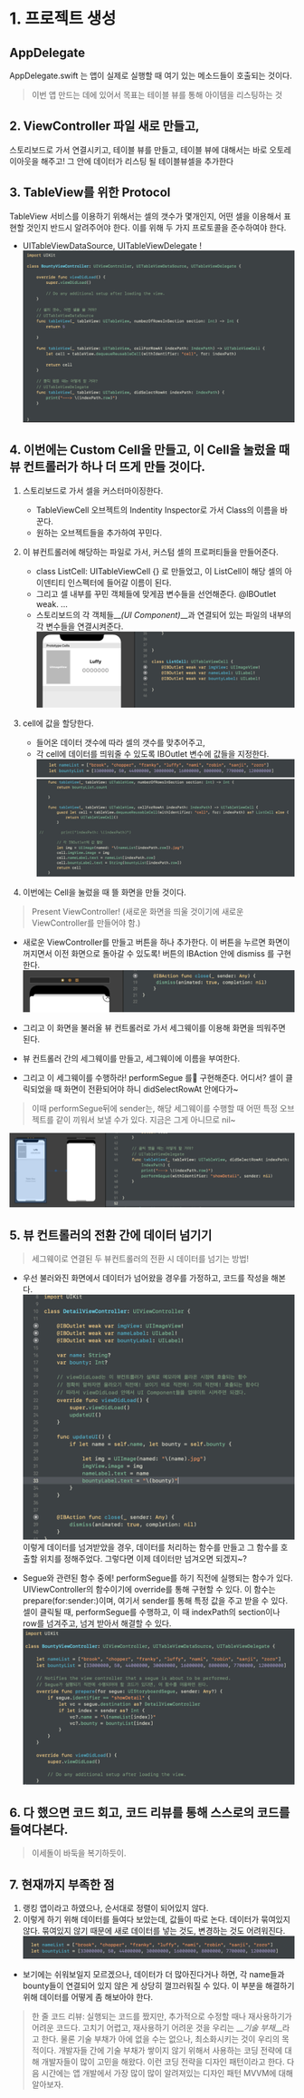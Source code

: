 # 1. 프로젝트 생성
## AppDelegate
AppDelegate.swift 는 앱이 실제로 실행할 때 여기 있는 메소드들이 호출되는 것이다.
> 이번 앱 만드는 데에 있어서 목표는 테이블 뷰를 통해 아이템을 리스팅하는 것

## 2. ViewController 파일 새로 만들고,
스토리보드로 가서 연결시키고, 테이블 뷰를 만들고, 테이블 뷰에 대해서는 바로 오토레이아웃을 해주고! 그 안에 데이터가 리스팅 될 테이블뷰셀을 추가한다

## 3. TableView를 위한 Protocol
TableView 서비스를 이용하기 위해서는 셀의 갯수가 몇개인지, 어떤 셀을 이용해서 표현할 것인지 반드시 알려주어야 한다. 이를 위해 두 가지 프로토콜을 준수하여야 한다.
- UITableViewDataSource, UITableViewDelegate !
![onepieceSummary5](./onepieceSummary5.png)

## 4. 이번에는 Custom Cell을 만들고, 이 Cell을 눌렀을 때 뷰 컨트롤러가 하나 더 뜨게 만들 것이다.
1. 스토리보드로 가서 셀을 커스터마이징한다.
    * TableViewCell 오브젝트의 Indentity Inspector로 가서 Class의 이름을 바꾼다.
    * 원하는 오브젝트들을 추가하여 꾸민다.
2. 이 뷰컨트롤러에 해당하는 파일로 가서, 커스텀 셀의 프로퍼티들을 만들어준다.
    * class ListCell: UITableViewCell {} 로 만들었고, 이 ListCell이 해당 셀의 아이덴티티 인스펙터에 들어갈 이름이 된다.
    * 그리고 셀 내부를 꾸민 객체들에 맞게끔 변수들을 선언해준다. @IBOutlet weak. ...
    * 스토리보드의 각 객체들__*(UI Component)*__과 연결되어 있는 파일의 내부의 각 변수들을 연결시켜준다.
![onepieceSummary6](./onepieceSummary6.png)
3. cell에 값을 할당한다.
    * 들어온 데이터 갯수에 따라 셀의 갯수를 맞추어주고,
    * 각 cell에 데이터를 띄워줄 수 있도록 IBOutlet 변수에 값들을 지정한다.
    ![onepieceSummary7](./onepieceSummary7.png)
    ![onepieceSummary8](./onepieceSummary8.png)

4. 이번에는 Cell을 눌렀을 때 뜰 화면을 만들 것이다.
> Present ViewController! (새로운 화면을 띄울 것이기에 새로운 ViewController를 만들어야 함.)
    
    
* 새로운 ViewController를 만들고 버튼을 하나 추가한다. 이 버튼을 누르면 화면이 꺼지면서 이전 화면으로 돌아갈 수 있도록! 버튼의 IBAction 안에 dismiss 를 구현한다.
![onepieceSummary10](./onepieceSummary10.png)

* 그리고 이 화면을 불러올 뷰 컨트롤러로 가서 세그웨이를 이용해 화면을 띄워주면 된다.
* 뷰 컨트롤러 간의 세그웨이를 만들고, 세그웨이에 이름을 부여한다.
* 그리고 이 세그웨이를 수행하라! performSegue 를 구현해준다. 어디서? 셀이 클릭되었을 때 화면이 전환되어야 하니 didSelectRowAt 안에다가~
> 이때 performSegue뒤에 sender는, 해당 세그웨이를 수행할 때 어떤 특정 오브젝트를 같이 끼워서 보낼 수가 있다. 지금은 그게 아니므로 nil~

![onepieceSummary9](./onepieceSummary9.png)


## 5. 뷰 컨트롤러의 전환 간에 데이터 넘기기
> 세그웨이로 연결된 두 뷰컨트롤러의 전환 시 데이터를 넘기는 방법!
* 우선 불러와진 화면에서 데이터가 넘어왔을 경우를 가정하고, 코드를 작성을 해본다.
![onepieceSummary11](./onepieceSummary11.png)
이렇게 데이터를 넘겨받았을 경우, 데이터를 처리하는 함수를 만들고 그 함수를 호출할 위치를 정해주었다.
그렇다면 이제 데이터만 넘겨오면 되겠지~?

* Segue와 관련된 함수 중에! performSegue를 하기 직전에 실행되는 함수가 있다. UIViewController의 함수이기에 override를 통해 구현할 수 있다. 
이 함수는 prepare(for:sender:)이며, 여기서 sender를 통해 특정 값을 주고 받을 수 있다. 셀이 클릭될 때, performSegue를 수행하고, 이 때 indexPath의 section이나 row를 넘겨주고, 넘겨 받아서 해결할 수 있다.
![onepieceSummary12](./onepieceSummary12.png)


## 6. 다 했으면 코드 회고, 코드 리뷰를 통해 스스로의 코드를 들여다본다.
> 이세돌이 바둑을 복기하듯이.

## 7. 현재까지 부족한 점
1. 랭킹 앱이라고 하였으나, 순서대로 정렬이 되어있지 않다.
2. 이렇게 하기 위해 데이터를 들여다 보았는데, 값들이 따로 논다. 데이터가 묶여있지 않다. 묶여있지 않기 때문에 새로 데이터를 넣는 것도, 변경하는 것도 어려워진다.
![onepieceSummary13](./onepieceSummary13.png)
- 보기에는 쉬워보일지 모르겠으나, 데이터가 더 많아진다거나 하면, 각 name들과 bounty들이 연결되어 있지 않은 게 상당히 껄끄러워질 수 있다. 이 부분을 해결하기 위해 데이터를 어떻게 좀 해보아야 한다.
> 한 줄 코드 리뷰: 실행되는 코드를 짰지만, 추가적으로 수정할 때나 재사용하기가 어려운 코드다.
> 고치기 어렵고, 재사용하기 어려운 것을 우리는 __*기술 부채*__라고 한다.
> 물론 기술 부채가 아에 없을 수는 없으나, 최소화시키는 것이 우리의 목적이다.
> 개발자들 간에 기술 부채가 쌓이지 않기 위해서 사용하는 코딩 전략에 대해 개발자들이 많이 고민을 해왔다.
> 이런 코딩 전략을 디자인 패턴이라고 한다.
> 다음 시간에는 앱 개발에서 가장 많이 많이 알려져있는 디자인 패턴 MVVM에 대해 알아보자.